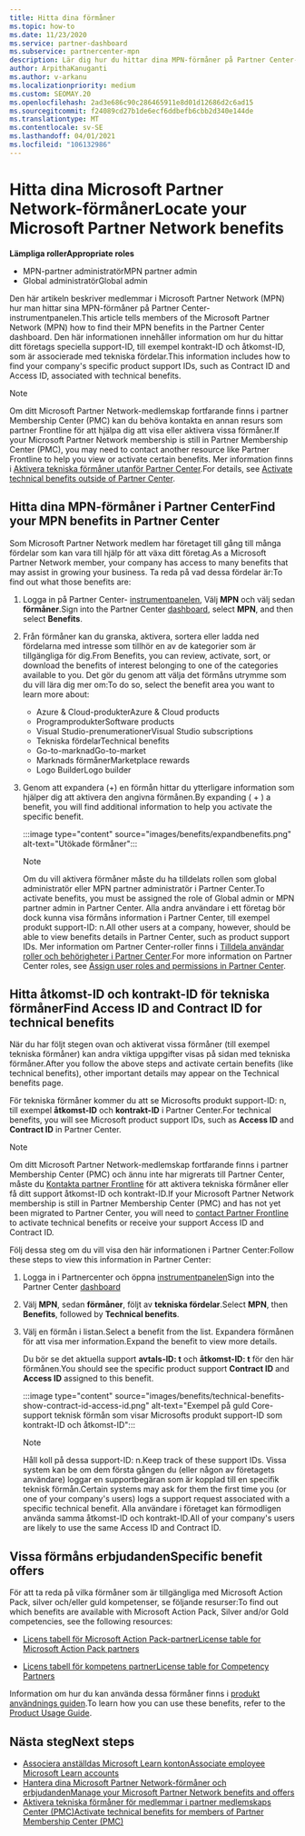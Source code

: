 ```yaml
---
title: Hitta dina förmåner
ms.topic: how-to
ms.date: 11/23/2020
ms.service: partner-dashboard
ms.subservice: partnercenter-mpn
description: Lär dig hur du hittar dina MPN-förmåner på Partner Center-instrumentpanelen. Innehåller information om hur du hittar ditt åtkomst-ID och kontrakts-ID för tekniska förmåner.
author: ArpithaKanuganti
ms.author: v-arkanu
ms.localizationpriority: medium
ms.custom: SEOMAY.20
ms.openlocfilehash: 2ad3e686c90c286465911e8d01d12686d2c6ad15
ms.sourcegitcommit: f24089cd27b1de6ecf6ddbefb6cbb2d340e144de
ms.translationtype: MT
ms.contentlocale: sv-SE
ms.lasthandoff: 04/01/2021
ms.locfileid: "106132986"
---
```

# <a name="locate-your-microsoft-partner-network-benefits"></a><span data-ttu-id="3d0c6-104">Hitta dina Microsoft Partner Network-förmåner</span><span class="sxs-lookup"><span data-stu-id="3d0c6-104">Locate your Microsoft Partner Network benefits</span></span> 

<span data-ttu-id="3d0c6-105">**Lämpliga roller**</span><span class="sxs-lookup"><span data-stu-id="3d0c6-105">**Appropriate roles**</span></span>

- <span data-ttu-id="3d0c6-106">MPN-partner administratör</span><span class="sxs-lookup"><span data-stu-id="3d0c6-106">MPN partner admin</span></span>
- <span data-ttu-id="3d0c6-107">Global administratör</span><span class="sxs-lookup"><span data-stu-id="3d0c6-107">Global admin</span></span>

<span data-ttu-id="3d0c6-108">Den här artikeln beskriver medlemmar i Microsoft Partner Network (MPN) hur man hittar sina MPN-förmåner på Partner Center-instrumentpanelen.</span><span class="sxs-lookup"><span data-stu-id="3d0c6-108">This article tells members of the Microsoft Partner Network (MPN) how to find their MPN benefits in the Partner Center dashboard.</span></span> <span data-ttu-id="3d0c6-109">Den här informationen innehåller information om hur du hittar ditt företags speciella support-ID, till exempel kontrakt-ID och åtkomst-ID, som är associerade med tekniska fördelar.</span><span class="sxs-lookup"><span data-stu-id="3d0c6-109">This information includes how to find your company's specific product support IDs, such as Contract ID and Access ID, associated with technical benefits.</span></span>

>[!NOTE]
> <span data-ttu-id="3d0c6-110">Om ditt Microsoft Partner Network-medlemskap fortfarande finns i partner Membership Center (PMC) kan du behöva kontakta en annan resurs som partner Frontline för att hjälpa dig att visa eller aktivera vissa förmåner.</span><span class="sxs-lookup"><span data-stu-id="3d0c6-110">If your Microsoft Partner Network membership is still in Partner Membership Center (PMC), you may need to contact another resource like Partner Frontline to help you view or activate certain benefits.</span></span> <span data-ttu-id="3d0c6-111">Mer information finns i [Aktivera tekniska förmåner utanför Partner Center](partner-membership-center-tech-benefits-activate.md).</span><span class="sxs-lookup"><span data-stu-id="3d0c6-111">For details, see [Activate technical benefits outside of Partner Center](partner-membership-center-tech-benefits-activate.md).</span></span>

## <a name="find-your-mpn-benefits-in-partner-center"></a><span data-ttu-id="3d0c6-112">Hitta dina MPN-förmåner i Partner Center</span><span class="sxs-lookup"><span data-stu-id="3d0c6-112">Find your MPN benefits in Partner Center</span></span>

<span data-ttu-id="3d0c6-113">Som Microsoft Partner Network medlem har företaget till gång till många fördelar som kan vara till hjälp för att växa ditt företag.</span><span class="sxs-lookup"><span data-stu-id="3d0c6-113">As a Microsoft Partner Network member, your company has access to many benefits that may assist in growing your business.</span></span> <span data-ttu-id="3d0c6-114">Ta reda på vad dessa fördelar är:</span><span class="sxs-lookup"><span data-stu-id="3d0c6-114">To find out what those benefits are:</span></span>

1. <span data-ttu-id="3d0c6-115">Logga in på Partner Center- [instrumentpanelen](https://partner.microsoft.com/dashboard/home), Välj **MPN** och välj sedan **förmåner**.</span><span class="sxs-lookup"><span data-stu-id="3d0c6-115">Sign into the Partner Center [dashboard](https://partner.microsoft.com/dashboard/home), select **MPN**, and then select **Benefits**.</span></span>

2. <span data-ttu-id="3d0c6-116">Från förmåner kan du granska, aktivera, sortera eller ladda ned fördelarna med intresse som tillhör en av de kategorier som är tillgängliga för dig.</span><span class="sxs-lookup"><span data-stu-id="3d0c6-116">From Benefits, you can review, activate, sort, or download the benefits of interest belonging to one of the categories available to you.</span></span> <span data-ttu-id="3d0c6-117">Det gör du genom att välja det förmåns utrymme som du vill lära dig mer om:</span><span class="sxs-lookup"><span data-stu-id="3d0c6-117">To do so, select the benefit area you want to learn more about:</span></span>

   - <span data-ttu-id="3d0c6-118">Azure & Cloud-produkter</span><span class="sxs-lookup"><span data-stu-id="3d0c6-118">Azure & Cloud products</span></span>
   - <span data-ttu-id="3d0c6-119">Programprodukter</span><span class="sxs-lookup"><span data-stu-id="3d0c6-119">Software products</span></span>
   - <span data-ttu-id="3d0c6-120">Visual Studio-prenumerationer</span><span class="sxs-lookup"><span data-stu-id="3d0c6-120">Visual Studio subscriptions</span></span>
   - <span data-ttu-id="3d0c6-121">Tekniska fördelar</span><span class="sxs-lookup"><span data-stu-id="3d0c6-121">Technical benefits</span></span>
   - <span data-ttu-id="3d0c6-122">Go-to-marknad</span><span class="sxs-lookup"><span data-stu-id="3d0c6-122">Go-to-market</span></span>
   - <span data-ttu-id="3d0c6-123">Marknads förmåner</span><span class="sxs-lookup"><span data-stu-id="3d0c6-123">Marketplace rewards</span></span>
   - <span data-ttu-id="3d0c6-124">Logo Builder</span><span class="sxs-lookup"><span data-stu-id="3d0c6-124">Logo builder</span></span>

3. <span data-ttu-id="3d0c6-125">Genom att expandera (+) en förmån hittar du ytterligare information som hjälper dig att aktivera den angivna förmånen.</span><span class="sxs-lookup"><span data-stu-id="3d0c6-125">By expanding ( + ) a benefit, you will find additional information to help you activate the specific benefit.</span></span>

   :::image type="content" source="images/benefits/expandbenefits.png" alt-text="Utökade förmåner":::

   > [!NOTE]
   > <span data-ttu-id="3d0c6-127">Om du vill aktivera förmåner måste du ha tilldelats rollen som global administratör eller MPN partner administratör i Partner Center.</span><span class="sxs-lookup"><span data-stu-id="3d0c6-127">To activate benefits, you must be assigned the role of Global admin or MPN partner admin in Partner Center.</span></span> <span data-ttu-id="3d0c6-128">Alla andra användare i ett företag bör dock kunna visa förmåns information i Partner Center, till exempel produkt support-ID: n.</span><span class="sxs-lookup"><span data-stu-id="3d0c6-128">All other users at a company, however, should be able to view benefits details in Partner Center, such as product support IDs.</span></span> <span data-ttu-id="3d0c6-129">Mer information om Partner Center-roller finns i [Tilldela användar roller och behörigheter i Partner Center](permissions-overview.md).</span><span class="sxs-lookup"><span data-stu-id="3d0c6-129">For more information on Partner Center roles, see [Assign user roles and permissions in Partner Center](permissions-overview.md).</span></span>

## <a name="find-access-id-and-contract-id-for-technical-benefits"></a><span data-ttu-id="3d0c6-130">Hitta åtkomst-ID och kontrakt-ID för tekniska förmåner</span><span class="sxs-lookup"><span data-stu-id="3d0c6-130">Find Access ID and Contract ID for technical benefits</span></span>

<span data-ttu-id="3d0c6-131">När du har följt stegen ovan och aktiverat vissa förmåner (till exempel tekniska förmåner) kan andra viktiga uppgifter visas på sidan med tekniska förmåner.</span><span class="sxs-lookup"><span data-stu-id="3d0c6-131">After you follow the above steps and activate certain benefits (like technical benefits), other important details may appear on the Technical benefits page.</span></span>

<span data-ttu-id="3d0c6-132">För tekniska förmåner kommer du att se Microsofts produkt support-ID: n, till exempel **åtkomst-ID** och **kontrakt-ID** i Partner Center.</span><span class="sxs-lookup"><span data-stu-id="3d0c6-132">For technical benefits, you will see Microsoft product support IDs, such as **Access ID** and **Contract ID** in Partner Center.</span></span>

>[!NOTE]
> <span data-ttu-id="3d0c6-133">Om ditt Microsoft Partner Network-medlemskap fortfarande finns i partner Membership Center (PMC) och ännu inte har migrerats till Partner Center, måste du [Kontakta partner Frontline](partner-membership-center-tech-benefits-activate.md) för att aktivera tekniska förmåner eller få ditt support åtkomst-ID och kontrakt-ID.</span><span class="sxs-lookup"><span data-stu-id="3d0c6-133">If your Microsoft Partner Network membership is still in Partner Membership Center (PMC) and has not yet been migrated to Partner Center, you will need to [contact Partner Frontline](partner-membership-center-tech-benefits-activate.md) to activate technical benefits or receive your support Access ID and Contract ID.</span></span>

 <span data-ttu-id="3d0c6-134">Följ dessa steg om du vill visa den här informationen i Partner Center:</span><span class="sxs-lookup"><span data-stu-id="3d0c6-134">Follow these steps to view this information in Partner Center:</span></span>

1. <span data-ttu-id="3d0c6-135">Logga in i Partnercenter och öppna [instrumentpanelen](https://partner.microsoft.com/dashboard/home)</span><span class="sxs-lookup"><span data-stu-id="3d0c6-135">Sign into the Partner Center [dashboard](https://partner.microsoft.com/dashboard/home)</span></span>

2. <span data-ttu-id="3d0c6-136">Välj **MPN**, sedan **förmåner**, följt av **tekniska fördelar**.</span><span class="sxs-lookup"><span data-stu-id="3d0c6-136">Select **MPN**, then **Benefits**, followed by **Technical benefits**.</span></span>

3. <span data-ttu-id="3d0c6-137">Välj en förmån i listan.</span><span class="sxs-lookup"><span data-stu-id="3d0c6-137">Select a benefit from the list.</span></span> <span data-ttu-id="3d0c6-138">Expandera förmånen för att visa mer information.</span><span class="sxs-lookup"><span data-stu-id="3d0c6-138">Expand the benefit to view more details.</span></span> 

   <span data-ttu-id="3d0c6-139">Du bör se det aktuella support **avtals-ID: t** och **åtkomst-ID: t** för den här förmånen.</span><span class="sxs-lookup"><span data-stu-id="3d0c6-139">You should see the specific product support **Contract ID** and **Access ID** assigned to this benefit.</span></span>  

   :::image type="content" source="images/benefits/technical-benefits-show-contract-id-access-id.png" alt-text="Exempel på guld Core-support teknisk förmån som visar Microsofts produkt support-ID som kontrakt-ID och åtkomst-ID":::

   > [!NOTE]
   > <span data-ttu-id="3d0c6-141">Håll koll på dessa support-ID: n.</span><span class="sxs-lookup"><span data-stu-id="3d0c6-141">Keep track of these support IDs.</span></span> <span data-ttu-id="3d0c6-142">Vissa system kan be om dem första gången du (eller någon av företagets användare) loggar en supportbegäran som är kopplad till en specifik teknisk förmån.</span><span class="sxs-lookup"><span data-stu-id="3d0c6-142">Certain systems may ask for them the first time you (or one of your company's users) logs a support request associated with a specific technical benefit.</span></span> <span data-ttu-id="3d0c6-143">Alla användare i företaget kan förmodligen använda samma åtkomst-ID och kontrakt-ID.</span><span class="sxs-lookup"><span data-stu-id="3d0c6-143">All of your company's users are likely to use the same Access ID and Contract ID.</span></span>

## <a name="specific-benefit-offers"></a><span data-ttu-id="3d0c6-144">Vissa förmåns erbjudanden</span><span class="sxs-lookup"><span data-stu-id="3d0c6-144">Specific benefit offers</span></span>

<span data-ttu-id="3d0c6-145">För att ta reda på vilka förmåner som är tillgängliga med Microsoft Action Pack, silver och/eller guld kompetenser, se följande resurser:</span><span class="sxs-lookup"><span data-stu-id="3d0c6-145">To find out which benefits are available with Microsoft Action Pack, Silver and/or Gold competencies, see the following resources:</span></span>

- [<span data-ttu-id="3d0c6-146">Licens tabell för Microsoft Action Pack-partner</span><span class="sxs-lookup"><span data-stu-id="3d0c6-146">License table for Microsoft Action Pack partners</span></span>](https://assetsprod.microsoft.com/en-us/microsoft-action-pack-license-table.pdf)

- [<span data-ttu-id="3d0c6-147">Licens tabell för kompetens partner</span><span class="sxs-lookup"><span data-stu-id="3d0c6-147">License table for Competency Partners</span></span>](https://assetsprod.microsoft.com/mpn-maps-software-iur-competency-license-table.docx)

<span data-ttu-id="3d0c6-148">Information om hur du kan använda dessa förmåner finns i [produkt användnings guiden](https://assets.microsoft.com/MPN-MAPS-Product-Usage-Guide.pdf).</span><span class="sxs-lookup"><span data-stu-id="3d0c6-148">To learn how you can use these benefits,  refer to the [Product Usage Guide](https://assets.microsoft.com/MPN-MAPS-Product-Usage-Guide.pdf).</span></span>

## <a name="next-steps"></a><span data-ttu-id="3d0c6-149">Nästa steg</span><span class="sxs-lookup"><span data-stu-id="3d0c6-149">Next steps</span></span>

- [<span data-ttu-id="3d0c6-150">Associera anställdas Microsoft Learn konton</span><span class="sxs-lookup"><span data-stu-id="3d0c6-150">Associate employee Microsoft Learn accounts</span></span>](ms-learn-associate.md)
- [<span data-ttu-id="3d0c6-151">Hantera dina Microsoft Partner Network-förmåner och erbjudanden</span><span class="sxs-lookup"><span data-stu-id="3d0c6-151">Manage your Microsoft Partner Network benefits and offers</span></span>](manage-your-partner-network-benefits.md)
- [<span data-ttu-id="3d0c6-152">Aktivera tekniska förmåner för medlemmar i partner medlemskaps Center (PMC)</span><span class="sxs-lookup"><span data-stu-id="3d0c6-152">Activate technical benefits for members of Partner Membership Center (PMC)</span></span>](partner-membership-center-tech-benefits-activate.md)